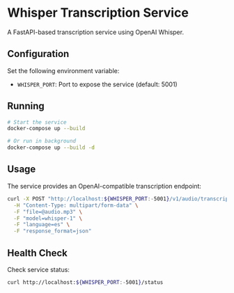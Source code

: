 # Whisper Transcription Service

A FastAPI-based transcription service using OpenAI Whisper.

## Configuration

Set the following environment variable:

-   `WHISPER_PORT`: Port to expose the service (default: 5001)

## Running

```bash
# Start the service
docker-compose up --build

# Or run in background
docker-compose up --build -d
```

## Usage

The service provides an OpenAI-compatible transcription endpoint:

```bash
curl -X POST "http://localhost:${WHISPER_PORT:-5001}/v1/audio/transcriptions" \
  -H "Content-Type: multipart/form-data" \
  -F "file=@audio.mp3" \
  -F "model=whisper-1" \
  -F "language=es" \
  -F "response_format=json"
```

## Health Check

Check service status:

```bash
curl http://localhost:${WHISPER_PORT:-5001}/status
```
